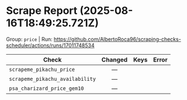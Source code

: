 # Scrape Report (2025-08-16T18:49:25.721Z)

Group: `price`  |  Run: https://github.com/AlbertoRoca96/scraping-checks-scheduler/actions/runs/17011748534

| Check | Changed | Keys | Error |
|---|:---:|:--|:--|
| `scrapeme_pikachu_price` | — |  |  |
| `scrapeme_pikachu_availability` | — |  |  |
| `psa_charizard_price_gem10` | — |  |  |
